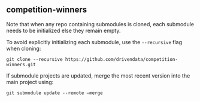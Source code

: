 ## competition-winners

Note that when any repo containing submodules is cloned, each submodule needs to be initialized else they remain empty.

To avoid explicitly initializing each submodule, use the `--recursive` flag when cloning:

`git clone --recursive https://github.com/drivendata/competition-winners.git`

If submodule projects are updated, merge the most recent version into the main project using:

`git submodule update --remote —merge`



